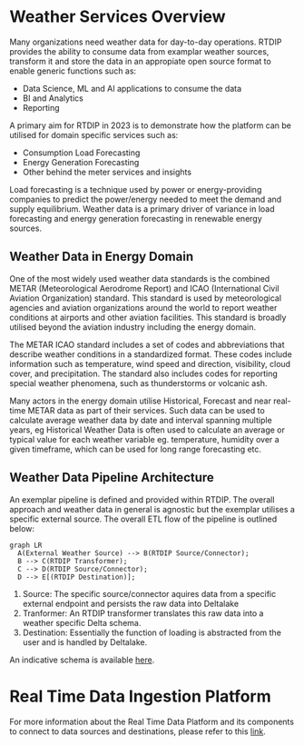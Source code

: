 
# Weather Services Overview

Many organizations need weather data for day-to-day operations. RTDIP provides the ability to consume data from examplar weather sources, transform it and store the data in an appropiate open source format to enable generic functions such as:

* Data Science, ML and AI applications to consume the data
* BI and Analytics
* Reporting

A primary aim for RTDIP in 2023 is to demonstrate how the platform can be utilised for domain specific services such as:

* Consumption Load Forecasting
* Energy Generation Forecasting
* Other behind the meter services and insights

Load forecasting is a technique used by power or energy-providing companies to predict the power/energy needed to meet the demand and supply equilibrium. Weather data is a primary driver of variance in load forecasting and energy generation forecasting in renewable energy sources. 


## Weather Data in Energy Domain

One of the most widely used weather data standards is the combined METAR (Meteorological Aerodrome Report) and ICAO (International Civil Aviation Organization) standard. This standard is used by meteorological agencies and aviation organizations around the world to report weather conditions at airports and other aviation facilities. This standard is broadly utilised beyond the aviation industry including the energy domain. 

The METAR ICAO standard includes a set of codes and abbreviations that describe weather conditions in a standardized format. These codes include information such as temperature, wind speed and direction, visibility, cloud cover, and precipitation. The standard also includes codes for reporting special weather phenomena, such as thunderstorms or volcanic ash.

Many actors in the energy domain utilise Historical, Forecast and near real-time METAR data as part of their services. Such data can be used to calculate average weather data by date and interval spanning multiple years, eg Historical Weather Data is often used to calculate an average or typical value for each weather variable eg. temperature, humidity over a given timeframe, which can be used for long range forecasting etc. 

## Weather Data Pipeline Architecture

An exemplar pipeline is defined and provided within RTDIP. The overall approach and weather data in general is agnostic but the exemplar utilises a specific external source. The overall ETL flow of the pipeline is outlined below:


``` mermaid
graph LR
  A(External Weather Source) --> B(RTDIP Source/Connector);
  B --> C(RTDIP Transformer);
  C --> D(RTDIP Source/Connector);
  D --> E[(RTDIP Destination)];
```


1. Source: The specific source/connector aquires data from a specific external endpoint and persists the raw data into Deltalake 
2. Tranformer:  An RTDIP transformer translates this raw data into a weather specific Delta schema.  
3. Destination: Essentially the function of loading is abstracted from the user and is handled by Deltalake. 

An indicative schema is available [here](data_model.md). 


# Real Time Data Ingestion Platform

For more information about the Real Time Data Platform and its components to connect to data sources and destinations, please refer to this [link](../../sdk/overview.md).

